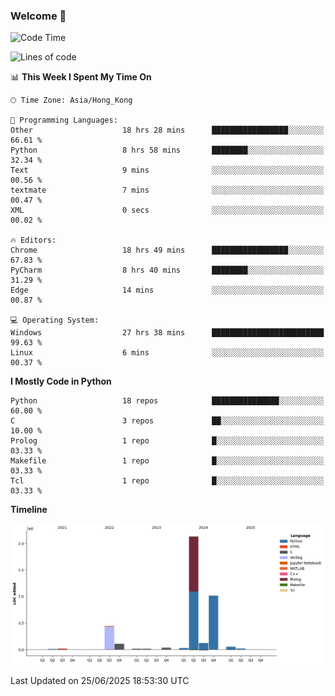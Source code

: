 ### Welcome 👋

<!--START_SECTION:waka-->
![Code Time](http://img.shields.io/badge/Code%20Time-2%2C231%20hrs%2010%20mins-blue)

![Lines of code](https://img.shields.io/badge/From%20Hello%20World%20I%27ve%20Written-4.0%20million%20lines%20of%20code-blue)

📊 **This Week I Spent My Time On** 

```text
🕑︎ Time Zone: Asia/Hong_Kong

💬 Programming Languages: 
Other                    18 hrs 28 mins      █████████████████░░░░░░░░   66.61 % 
Python                   8 hrs 58 mins       ████████░░░░░░░░░░░░░░░░░   32.34 % 
Text                     9 mins              ░░░░░░░░░░░░░░░░░░░░░░░░░   00.56 % 
textmate                 7 mins              ░░░░░░░░░░░░░░░░░░░░░░░░░   00.47 % 
XML                      0 secs              ░░░░░░░░░░░░░░░░░░░░░░░░░   00.02 % 

🔥 Editors: 
Chrome                   18 hrs 49 mins      █████████████████░░░░░░░░   67.83 % 
PyCharm                  8 hrs 40 mins       ████████░░░░░░░░░░░░░░░░░   31.29 % 
Edge                     14 mins             ░░░░░░░░░░░░░░░░░░░░░░░░░   00.87 % 

💻 Operating System: 
Windows                  27 hrs 38 mins      █████████████████████████   99.63 % 
Linux                    6 mins              ░░░░░░░░░░░░░░░░░░░░░░░░░   00.37 % 
```

**I Mostly Code in Python** 

```text
Python                   18 repos            ███████████████░░░░░░░░░░   60.00 % 
C                        3 repos             ██░░░░░░░░░░░░░░░░░░░░░░░   10.00 % 
Prolog                   1 repo              █░░░░░░░░░░░░░░░░░░░░░░░░   03.33 % 
Makefile                 1 repo              █░░░░░░░░░░░░░░░░░░░░░░░░   03.33 % 
Tcl                      1 repo              █░░░░░░░░░░░░░░░░░░░░░░░░   03.33 % 
```



**Timeline**

![Lines of Code chart](https://raw.githubusercontent.com/xhj2501/xhj2501/main/assets/bar_graph.png)


 Last Updated on 25/06/2025 18:53:30 UTC
<!--END_SECTION:waka-->

